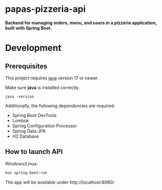 # papas-pizzeria-api

**Backend for managing orders, menu, and users in a pizzeria application, built with Spring Boot.**  

# Development

## Prerequisites

This project requires [java](https://www.oracle.com/pl/java/technologies/downloads/#jdk24-windows) version 17 or newer.  

Make sure **java** is installed correctly.  

```
java -version
```

Additionally, the following dependencies are required:
- Spring Boot DevTools
- Lombok
- Spring Configuration Processor
- Spring Data JPA
- H2 Database

## How to launch API  

*Windows/Linux:*
```bash
mvn spring-boot:run
```

The app will be available under http://localhost:8080/  
